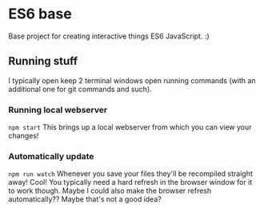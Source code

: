 # ES6 base
Base project for creating interactive things ES6 JavaScript. :)

## Running stuff
I typically open keep 2 terminal windows open running commands (with an additional one for git commands and such).

### Running local webserver
`npm start`
This brings up a local webserver from which you can view your changes!

### Automatically update
`npm run watch`
Whenever you save your files they'll be recompiled straight away! Cool! You typically need a hard refresh in the browser window for it to work though. Maybe I could also make the browser refresh automatically?? Maybe that's not a good idea?
